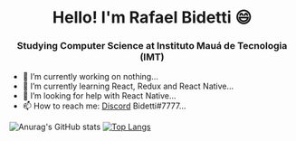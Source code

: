 <h1 align="center">Hello! I'm Rafael Bidetti 😄</h1>
<h3 align="center">Studying Computer Science at Instituto Mauá de Tecnologia (IMT)</h3>

- 🔭 I’m currently working on nothing...
- 🌱 I’m currently learning React, Redux and React Native...
- 🤔 I’m looking for help with React Native...
- 📫 How to reach me: [Discord](discord.com) Bidetti#7777...

![Anurag's GitHub stats](https://github-readme-stats.vercel.app/api?username=bidetti&show_icons=true&theme=dark) [![Top Langs](https://github-readme-stats.vercel.app/api/top-langs/?username=bidetti&langs_count=8&theme=dark)](https://github.com/anuraghazra/github-readme-stats)

